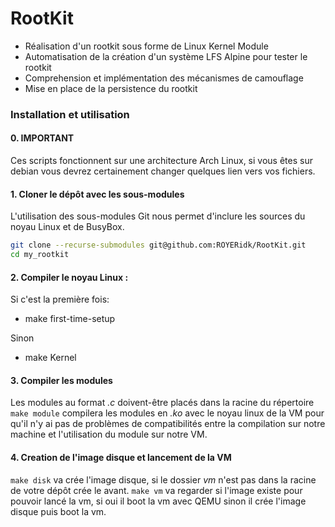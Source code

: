 # RootKit

- Réalisation d'un rootkit sous forme de Linux Kernel Module
- Automatisation de la création d'un système LFS Alpine pour tester le rootkit
- Comprehension et implémentation des mécanismes de camouflage
- Mise en place de la persistence du rootkit

### Installation et utilisation

#### 0. IMPORTANT
Ces scripts fonctionnent sur une architecture Arch Linux, si vous êtes sur debian vous devrez certainement changer quelques lien vers vos fichiers.

#### 1. Cloner le dépôt avec les sous-modules

L'utilisation des sous-modules Git nous permet d'inclure les sources du noyau Linux et de BusyBox.
```bash
git clone --recurse-submodules git@github.com:ROYERidk/RootKit.git
cd my_rootkit
```

#### 2. Compiler le noyau Linux :

Si c'est la première fois:
  - make first-time-setup

Sinon
  - make Kernel

#### 3. Compiler les modules

Les modules au format *.c* doivent-être placés dans la racine du répertoire
`make module` compilera les modules en *.ko* avec le noyau linux de la VM pour qu'il n'y ai pas de problèmes de compatibilités entre la compilation sur notre machine et l'utilisation du module sur notre VM. 


#### 4. Creation de l'image disque et lancement de la VM

`make disk` va crée l'image disque, si le dossier *vm* n'est pas dans la racine de votre dépôt crée le avant.
`make vm` va regarder si l'image existe pour pouvoir lancé la vm, si oui il boot la vm avec QEMU sinon il crée l'image disque puis boot la vm.

